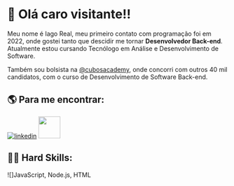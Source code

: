 # :vulcan_salute: Olá caro visitante!!

Meu nome é Iago Real, meu primeiro contato com programação foi em 2022, onde gostei tanto que descidir me tornar **Desenvolvedor Back-end**. Atualmente estou cursando Tecnólogo em Análise e Desenvolvimento de Software. 

Também sou bolsista na [@cubosacademy](https://cubos.academy/), onde concorri com outros 40 mil candidatos, com o curso de Desenvolvimento de Software Back-end. 

## :earth_americas: Para me encontrar:
[![linkedin](https://img.shields.io/badge/LinkedIn-0077B5?style=for-the-badge&logo=linkedin&logoColor=white)](https://www.linkedin.com/in/iago-dos-santos-vila-real-4513aa255)
<a href="mailto:iagovreal@gmail.com">
  <img src="http://eastpenndemocraticclub.org/wp-content/uploads/2017/01/Circle-icons-mail.svg_.png" width="50px"/>
<a/>


## :technologist:	Hard Skills:
![]JavaScript, Node.js, HTML
